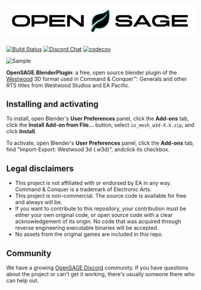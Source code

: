 ![OpenSAGE](/art/opensage-logo.png)
============================================================

[![Build Status](https://travis-ci.org/OpenSAGE/OpenSAGE.BlenderPlugin.svg?branch=master)](https://travis-ci.org/OpenSAGE/OpenSAGE.BlenderPlugin)
[![Discord Chat](https://img.shields.io/discord/398393968234332161.svg?logo=discord)](https://discord.gg/G2FhZUT)
[![codecov](https://codecov.io/gh/OpenSAGE/OpenSAGE.BlenderPlugin/branch/master/graph/badge.svg)](https://codecov.io/gh/OpenSAGE/OpenSAGE.BlenderPlugin)

![Sample](/art/AotR_Umbar_Buildings.jpg)

**OpenSAGE.BlenderPlugin**: a free, open source blender plugin of the [Westwood](https://de.wikipedia.org/wiki/Westwood_Studios) 3D
format used in Command & Conquer™: Generals and other RTS titles from Westwood Studios and EA Pacific. 

## Installing and activating

To install, open Blender's **User Preferences** panel, click the **Add-ons**
tab, click the **Install Add-on from File...** button, select
`io_mesh_w3d-X.X.zip`, and click **Install**.

To activate, open Blender's **User Preferences** panel, click the **Add-ons**
tab, find "Import-Export: Westwood 3d (.w3d)", andclick its checkbox.

## Legal disclaimers

* This project is not affiliated with or endorsed by EA in any way. Command & Conquer is a trademark of Electronic Arts.
* This project is non-commercial. The source code is available for free and always will be.
* If you want to contribute to this repository, your contribution must be either your own original code, or open source code with a
  clear acknowledgement of its origin. No code that was acquired through reverse engineering executable binaries will be accepted.
* No assets from the original games are included in this repo.

## Community

We have a growing [OpenSAGE Discord](https://discord.gg/G2FhZUT) community. If you have questions about the project or can't get it working,
there's usually someone there who can help out.
